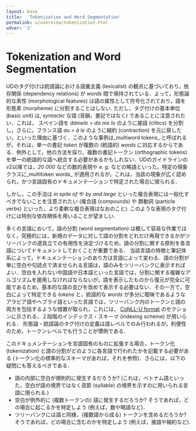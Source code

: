 ```yaml
---
layout: base
title:  'Tokenization and Word Segmentation'
permalink: u/overview/tokenization.html
udver: '2'
---
```


# Tokenization and Word Segmentation

UDのタグ付けは統語論における語彙主義 (lexicalist) の観点に基づいており，依存関係 (dependency relations) が _words_ 間で保持されている．よって，形態論的な素性 (morphological features) は語の属性として符号化されており，語を形態素 (morpheme) に分割することはしない. ただし，タグ付けの基本単位 (basic unit) は, _syntactic_ な語 (音韻，書記ではなく) であることに注意されたい．これは， スペイン語を _dámelo_ = _da me lo_ のように接語 (clitics) を分割し，さらに，フランス語 _au_ = _à le_ のように縮約 (contraction) を元に戻したい，といった理由に基づく．このような事例は_multiword tokens_  と呼ばれるが，それは，単一の書記  _token_ が複数の (統語的)  _words_ に対応するからである．例外として，他の方法を採り，複数の書記トークン (orthographic tokens) を単一の統語的な語へ統合する必要があるかもしれない．UDのガイドラインのv2以降では，_20 000_ などの数的表現や _e. g._ などの略語といった，特定の現象クラスに_multitoken words_ が適用されるが，これは，当該の現象が広く認められ，かつ言語固有のドキュメンテーションで特定された場合に限られる．

しかし，この手法は _in spite of_  や _by and large_ といった複合表現には一般化すべきでないことを注意されたい (複合語 (compounds) や <!---不変化詞を伴う動詞?--> 群動詞 (particle verbs) といった，より柔軟な複合表現はなおのこと). このような表現のタグ付けには特別な依存関係を用いることが望ましい. 

多くの言語において，語の分割 (word segmentation) は概して容易な作業ではなく，究極的には，新規のデータに対して語の分割をどれだけ再現できるかがツリーバンクの道具立ての有用性を決定づけるため，語の分割に関する原則を各言語についてドキュメントしておくことが重要である．
当該言語の特徴と筆記体系によって，ドキュメンテーションのあり方は言語によって変わる．語の分割が単に空白や句読点で済ませられる言語は，語のみをツリーバンクに表示すればよい．空白を入れない中国語や日本語といった言語では，分割に関する複雑なアルゴリズムを援用しなければならないが，語を表示したものから復元が完全に可能であるため，基本的な語の並びを改めて表示する必要はない．その一方で，空白によって特定できる _tokens_ と，統語的な _words_ が多分に曖昧であるようなアラビア語やヘブライ語といった言語では，ツリーバンク内のトークンと語の両方を包括するような措置が取られ，これには， <a href="../../format.html">CoNLL-U format</a> のセクションに示される，２段階のインデックス・スキーマ (indexing scheme) が用いられる．
形態論・統語論のタグ付けの定義は語レベルでのみ行われるが，利便性のため，トークンレベルでも行うことが慣例である．
<!--The morphological and syntactic annotation is only defined at the word level, but a heuristic mapping to the token level
can usually be provided. -->

このドキュメンテーションを言語固有のものに拡張する場合，トークン化 (tokenization) と語の分割がどのように各言語で行われたかを記載する必要がある (トークン化の標準的なスキーマがあれば，それを参照)．さらには，以下の疑問にも答えるべきである．

* 語の内部に空白が規則的に発生するだろうか?  (これは，ベトナム語といった，空白が語の境界ではなく音節 (syllable) の境界を示すのに用いられる言語に限られる.)
* 空白が例外的に (複数トークンの) 語に発生するだろうか? そうであれば，どの場合に起こるかを特定しよう (例えば，数や略語など)．
* ツリーバンクには語と同様，(複数語から成る) トークンを含めるだろうか? そうであれば，どの場合に含むのかを特定しよう (例えば，接語や縮約など).